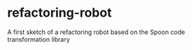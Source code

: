 # refactoring-robot
A first sketch of a refactoring robot based on the Spoon code transformation library
